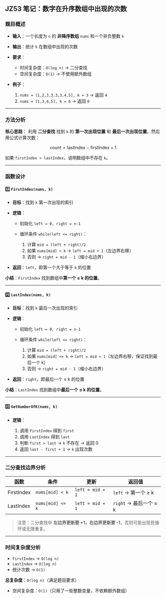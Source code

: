 
## JZ53 笔记：数字在升序数组中出现的次数

### 题目概述

* **输入**：一个长度为 `n` 的 **非降序数组** `nums` 和一个非负整数 `k`

* **输出**：统计 `k` 在数组中出现的次数

* **要求**：

  * 时间复杂度：`O(log n)` → 二分查找
  * 空间复杂度：`O(1)` → 不使用额外数组

* **例子**：

  1. `nums = [1,2,3,3,3,3,4,5], k = 3` → 返回 `4`
  2. `nums = [1,3,4,5], k = 6` → 返回 `0`

---

### 方法分析

**核心思路**：
利用 **二分查找** 找到 `k` 的 **第一次出现位置** 和 **最后一次出现位置**，然后用公式计算次数：

$$
\text{count} = \text{lastIndex} - \text{firstIndex} + 1
$$

如果 `firstIndex > lastIndex`，说明数组中不存在 `k`。

---

### 函数设计

#### 1️⃣ `FirstIndex(nums, k)`

* **目标**：找到 `k` 第一次出现的索引
* **逻辑**：

  * 初始化 `left = 0, right = n-1`
  * 循环条件 `while(left <= right)`：

    1. 计算 `mid = (left + right)/2`
    2. 如果 `nums[mid] < k` → `left = mid + 1`（左边界右移）
    3. 否则 → `right = mid - 1`（缩小右边界）
* **返回**：`left`，即第一个大于等于 `k` 的位置

**小结**：`FirstIndex` 找到数组中**第一个 ≥ k 的位置**。

---

#### 2️⃣ `LastIndex(nums, k)`

* **目标**：找到 `k` 最后一次出现的索引
* **逻辑**：

  * 初始化 `left = 0, right = n-1`
  * 循环条件 `while(left <= right)`：

    1. 计算 `mid = (left + right)/2`
    2. 如果 `nums[mid] <= k` → `left = mid + 1`（左边界右移，保证找到最后一个 k）
    3. 否则 → `right = mid - 1`（缩小右边界）
* **返回**：`right`，即最后一个 ≤ k 的位置

**小结**：`LastIndex` 找到数组中**最后一个 ≤ k 的位置**。

---

#### 3️⃣ `GetNumberOfK(nums, k)`

* **逻辑**：

  1. 调用 `FirstIndex` 得到 `first`
  2. 调用 `LastIndex` 得到 `last`
  3. 判断 `first > last` → `k` 不存在 → 返回 0
  4. 返回 `last - first + 1` → `k` 出现次数

---

### 二分查找边界分析

| 函数         | 条件               | 更新               | 返回值                |
| ---------- | ---------------- | ---------------- | ------------------ |
| FirstIndex | `nums[mid] < k`  | `left = mid + 1` | `left` → 第一个 ≥ k   |
| LastIndex  | `nums[mid] <= k` | `left = mid + 1` | `right` → 最后一个 ≤ k |

> 注意：二分查找中 **左边界更新要 +1，右边界更新要 -1**，否则可能出现死循环或无限重复。

---

### 时间复杂度分析

* `FirstIndex` → `O(log n)`
* `LastIndex` → `O(log n)`
* 统计次数 → `O(1)`

**总复杂度**：`O(log n)`（满足题目要求）

* 空间复杂度：`O(1)`（只用了一些整数变量，不依赖额外数组）
